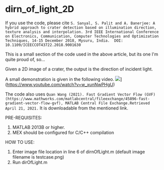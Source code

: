 # dirn_of_light_2D
If you use the code, please cite
`S. Sanyal, S. Palit and A. Banerjee: A hybrid approach to crater detection based on illumination direction, texture analysis and interpolation. 3rd IEEE International Conference   on Electronics, Communication, Computer Technologies and Optimization Techniques, 14-15 December 2018, Mysuru, India.  DOI: 10.1109/ICEECCOT43722.2018.9001630 `

This is a small section of the code used in the above article, but its one I'm quite proud of, so...

Given a 2D image of a crater, the output is the direction of incident light.

A small demonstration is given in the following video.
![](https://img.youtube.com/vi/watch?v=w_xunNwPHgU/0.jpg)](https://www.youtube.com/watch?v=w_xunNwPHgU)


The code also uses 
` Quan Wang (2021). Fast Gradient Vector Flow (GVF) (https://www.mathworks.com/matlabcentral/fileexchange/45896-fast-gradient-vector-flow-gvf), MATLAB Central File Exchange.Retrieved April 21, 2021. `
It is downloadable from the mentioned link.

 PRE-REQUISITES:
 
 1. MATLAB 2013B or higher.
 2. MEX should be configured for C/C++ compilation
 
 HOW TO USE:
 
 1. Enter image file location in line 6 of dirnOfLight.m (default image filename is testcase.png)
 2. Run dirOfLight.m 

